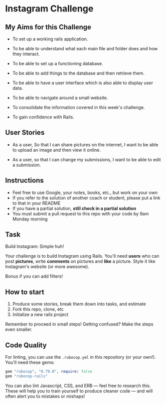 Instagram Challenge
===================

## My Aims for this Challenge

* To set up a working rails application.

* To be able to understand what each main file and folder does and how they interact.

* To be able to set up a functioning database.

* To be able to add things to the database and then retrieve them.

* To be able to have a user interface which is also able to display user data.

* To be able to navigate around a small website.

* To consolidate the information covered in this week's challenge.

* To gain confidence with Rails.

## User Stories

* As a user, So that I can share pictures on the internet, I want to be able to upload an image and then view it online.  

* As a user, so that I can change my submissions, I want to be able to edit a submission.

## Instructions

* Feel free to use Google, your notes, books, etc., but work on your own
* If you refer to the solution of another coach or student, please put a link to that in your README
* If you have a partial solution, **still check in a partial solution**
* You must submit a pull request to this repo with your code by 9am Monday morning

## Task

Build Instagram: Simple huh!

Your challenge is to build Instagram using Rails. You'll need **users** who can post **pictures**, write **comments** on pictures and **like** a picture. Style it like Instagram's website (or more awesome).

Bonus if you can add filters!

## How to start

1. Produce some stories, break them down into tasks, and estimate
2. Fork this repo, clone, etc
3. Initialize a new rails project

Remember to proceed in small steps! Getting confused? Make the steps even smaller.

## Code Quality

For linting, you can use the `.rubocop.yml` in this repository (or your own!).
You'll need these gems:

```ruby
gem "rubocop", "0.79.0", require: false
gem "rubocop-rails"
```

You can also lint Javascript, CSS, and ERB — feel free to research this. These
will help you to train yourself to produce cleaner code — and will often alert
you to mistakes or mishaps!
